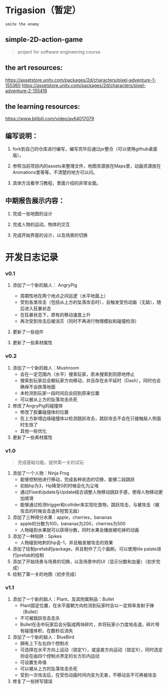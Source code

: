 # Trigasion（暂定） 

`smite the enemy`

## simple-2D-action-game

> project for software engineering course


## the art resources:

https://assetstore.unity.com/packages/2d/characters/pixel-adventure-1-155360
https://assetstore.unity.com/packages/2d/characters/pixel-adventure-2-155418

## the learning resources:

https://www.bilibili.com/video/av64017079

## 编写说明：
1. fork到自己的仓库进行编写，编写完毕后通过pr整合（可以使用github桌面版）。

2. 参照当前项目内的assets来整理文件，地图资源放在Maps里，动画资源放在Animations里等等，不清楚的地方可以问。

3. 具体方法看学习教程，里面介绍的非常全面。

## 中期报告展示内容：
1. 完成一张地图的设计

2. 完成人物的运动，物体的交互

3. 完成开始界面的设计，以及场景的切换

# 开发日志记录
### v0.1
1. 添加了一个新的敌人： AngryPig  
   * 周期性地在两个地点之间巡逻（水平地面上）  
   * 受到各类攻击（包括从上方的坠落攻击时），会触发受伤动画（无敌），随后进入狂暴状态  
   * 在狂暴状态下，原有的移动速度上升  
   * 再次受到攻击后被消灭（同时不再进行物理模拟和碰撞检测）

2. 更新了一些组件  
3. 更新了一些素材属性  

### v0.2

1. 添加了一个新的敌人：Mushroom  
   * 会在一定范围内（水平）搜索玩家，若未搜索到则原地停止  
   * 搜索到玩家后会朝玩家方向移动，并且存在水平延时（Dash），同时也会确保不会跌落地面  
   * 未检测到玩家一段时间后会回到原来位置  
   * 可以被从上方的坠落攻击杀死  
2. 修改了AngryPig的碰撞体  
   * 修改了胶囊碰撞体的位置  
   * 在上方新增边缘碰撞体以检测跳跃攻击，跳跃攻击不会在只接触敌人侧面时生效了
   * 其他一些优化
3. 更新了一些素材属性  

### v1.0
>完成基础功能，提供第一关的试玩  
1. 添加了一个人物：Ninja Frog  
   * 能够控制他进行移动，完成各种状态的切换，能够二段跳跃  
   * 初始hp为3，Hp降至0的时候会化为尘埃  
   * 通过FixedUpdate与Update结合调整人物移动跳跃手感，使得人物移动更加顺滑  
   * 能够通过检测trigger和collider来实现吃食物，跳跃攻击，与被攻击（被攻击的时候会击退并短暂无敌）  
2. 添加了三种得分水果：apple，cherries，bananas  
   * apple的分数为100，bananas为200，cherries为500  
   * 人物碰到水果就可以获得分数，同时水果会播放被吃掉的动画  
3. 添加了一种陷阱：Spikes
   * 人物碰到地刺的hp会-1，并且触发被攻击的效果    
4. 添加了绘制prefab的package，并且制作了几个画刷，可以使用tile palate进行prefab的绘制 
5. 添加了开始场景与场景的切换，以及场景中的UI（显示分数和血量）（初步完成）
6. 绘制了第一关的地图（初步完成）

### v1.1

1. 添加了一个新的敌人：Plant，及其附属制品：Bullet  
   * Plant固定位置，在水平面朝方向检测到玩家时会以一定频率发射子弹（Bullet）  
   * 不可被跳跃攻击击杀  
   * Bullet在击中玩家后会分裂成两块碎片，并将玩家小力度地击退，碎片带有碰撞体积，在数秒后消失  
2. 添加了一个新的敌人：BlueBird  
   * 拥有上下左右四个控制点  
   * 可选择在水平方向上运动（锁定Y），或竖直方向运动（锁定X），同时选定则会在由四个控制点界定的长方形内运动  
   * 可设置生命值  
   * 可以被从上方的坠落攻击杀死  
   * 受到一次攻击后，在受伤动画时间内变为无害，不移动且不可再被攻击  
3. 修复了一些拼写错误  
